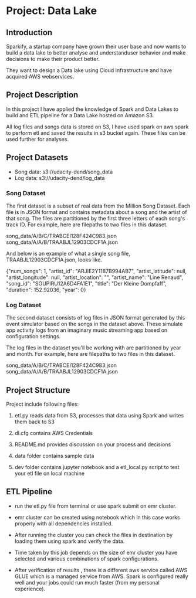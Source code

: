 # Project: Data Lake

## Introduction

Sparkify, a startup company have grown their user base and now wants to build a data lake to better analyse and understanduser behavior and make decisions to make their product better.

They want to design a Data lake using  Cloud Infrastructure and have acquired AWS webservices.


## Project Description

In this project I have applied  the knowledge of Spark and Data Lakes to build and ETL pipeline for a Data Lake hosted on Amazon S3.

All log files and songs data is stored on S3, I have used spark on aws spark to perform etl  and saved the results in s3 bucket again. 
These files can be used further for analyses.



## Project Datasets

- Song data: s3://udacity-dend/song_data
- Log data: s3://udacity-dend/log_data

### Song Dataset
The first dataset is a subset of real data from the Million Song Dataset. Each file is in JSON format and contains metadata about a song and the artist of that song. The files are partitioned by the first three letters of each song's track ID. For example, here are filepaths to two files in this dataset.

song_data/A/B/C/TRABCEI128F424C983.json
song_data/A/A/B/TRAABJL12903CDCF1A.json

And below is an example of what a single song file, TRAABJL12903CDCF1A.json, looks like.

{"num_songs": 1, "artist_id": "ARJIE2Y1187B994AB7", "artist_latitude": null, "artist_longitude": null, "artist_location": "", "artist_name": "Line Renaud", "song_id": "SOUPIRU12A6D4FA1E1", "title": "Der Kleine Dompfaff", "duration": 152.92036, "year": 0}

### Log Dataset
The second dataset consists of log files in JSON format generated by this event simulator based on the songs in the dataset above. These simulate app activity logs from an imaginary music streaming app based on configuration settings.

The log files in the dataset you'll be working with are partitioned by year and month. For example, here are filepaths to two files in this dataset.

song_data/A/B/C/TRABCEI128F424C983.json
song_data/A/A/B/TRAABJL12903CDCF1A.json


## Project Structure

Project  include following files:

1. etl.py reads data from S3, processes that data using Spark and writes them back to S3

2. dl.cfg contains AWS Credentials

3. README.md provides discussion on your process and decisions

4. data folder contains sample data

5. dev folder contains jupyter notebook and a etl_local.py script to test your etl file on local machine 

## ETL Pipeline

- run the etl.py file from terminal or use spark submit on emr cluster.

- emr cluster can be created using notebook which in this case works properly with all dependencies installed.

- After running the cluster you can check the files in destination by loading them using spark and verify the   data.

- Time taken by this job depends on the size of emr cluster you have selected and various combinations of spark configurations.

- After verification of results , there is a different aws service called AWS GLUE which is a managed service from 
  AWS. Spark is configured really well and your jobs could run much faster (from my personal experience).